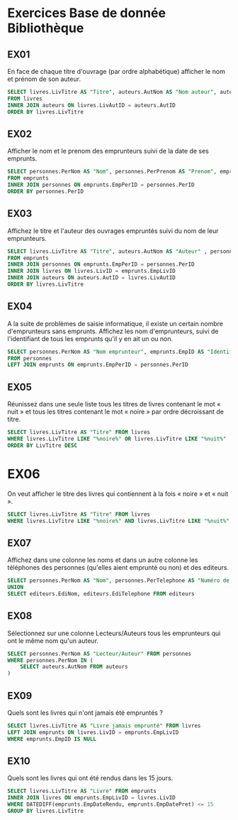 # Exercices Base de donnée Bibliothèque
## EX01 
En face de chaque titre d'ouvrage (par ordre alphabétique) afficher le nom et prénom de son auteur.
```SQL
SELECT livres.LivTitre AS "Titre", auteurs.AutNom AS "Nom auteur", auteurs.AutPrenom AS "Prénom auteur" 
FROM livres
INNER JOIN auteurs ON livres.LivAutID = auteurs.AutID
ORDER BY livres.LivTitre
```

## EX02
Afficher le nom et le prenom des emprunteurs suivi de la date de ses emprunts.
```SQL
SELECT personnes.PerNom AS "Nom", personnes.PerPrenom AS "Prenom", emprunts.EmpDatePret AS "Date emprunt" 
FROM emprunts
INNER JOIN personnes ON emprunts.EmpPerID = personnes.PerID
ORDER BY personnes.PerID
```

## EX03
Affichez le titre et l'auteur des ouvrages empruntés suivi du nom de leur emprunteurs.
```SQL
SELECT livres.LivTitre AS "Titre", auteurs.AutNom AS "Auteur" , personnes.PerNom AS "Nom emprunteur"
FROM emprunts
INNER JOIN personnes ON emprunts.EmpPerID = personnes.PerID
INNER JOIN livres ON livres.LivID = emprunts.EmpLivID
INNER JOIN auteurs ON auteurs.AutID = livres.LivAutID
ORDER BY livres.LivTitre
```

## EX04
A la suite de problèmes de saisie informatique, il existe un certain nombre d'emprunteurs sans emprunts. Affichez les nom d'emprunteurs, suivi de l'identifiant de tous les emprunts qu'il y en ait un ou non.
```SQL
SELECT personnes.PerNom AS "Nom emprunteur", emprunts.EmpID AS "Identifiant emprunt" 
FROM personnes
LEFT JOIN emprunts ON emprunts.EmpPerID = personnes.PerID
```

## EX05
Réunissez dans une seule liste tous les titres de livres contenant le mot « nuit » et tous les titres contenant le mot « noire » par ordre décroissant de titre.
```SQL
SELECT livres.LivTitre AS "Titre" FROM livres
WHERE livres.LivTitre LIKE "%noire%" OR livres.LivTitre LIKE "%nuit%"
ORDER BY LivTitre DESC
```

# EX06
On veut afficher le titre des livres qui contiennent à la fois « noire » et « nuit ».
```SQL
SELECT livres.LivTitre AS "Titre" FROM livres
WHERE livres.LivTitre LIKE "%noire%" AND livres.LivTitre LIKE "%nuit%"	
```

## EX07
Affichez dans une colonne les noms et dans un autre colonne les téléphones des personnes (qu'elles aient emprunté ou non) et des editeurs.
```SQL
SELECT personnes.PerNom AS "Nom", personnes.PerTelephone AS "Numéro de téléphone" FROM personnes
UNION
SELECT editeurs.EdiNom, editeurs.EdiTelephone FROM editeurs	
```

## EX08
Sélectionnez sur une colonne Lecteurs/Auteurs tous les emprunteurs qui ont le même nom qu'un auteur.
```SQL
SELECT personnes.PerNom AS "Lecteur/Auteur" FROM personnes
WHERE personnes.PerNom IN (
    SELECT auteurs.AutNom FROM auteurs
)	
```

## EX09
Quels sont les livres qui n'ont jamais été empruntés ?
```SQL
SELECT livres.LivTitre AS "Livre jamais emprunté" FROM livres
LEFT JOIN emprunts ON livres.LivID = emprunts.EmpLivID
WHERE emprunts.EmpID IS NULL	
```

## EX10
Quels sont les livres qui ont été rendus dans les 15 jours.
```SQL
SELECT livres.LivTitre AS "Livre" FROM emprunts
INNER JOIN livres ON emprunts.EmpLivID = livres.LivID
WHERE DATEDIFF(emprunts.EmpDateRendu, emprunts.EmpDatePret) <= 15
GROUP BY livres.LivTitre
```
